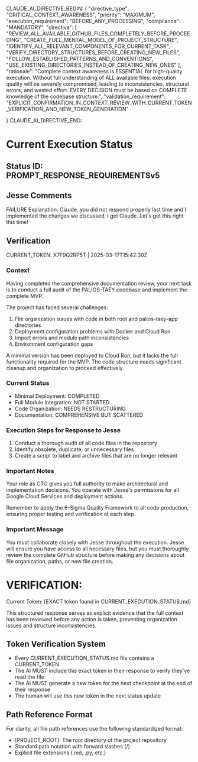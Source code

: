 CLAUDE_AI_DIRECTIVE_BEGIN:
{
  "directive_type": "CRITICAL_CONTEXT_AWARENESS",
  "priority": "MAXIMUM",
  "execution_requirement": "BEFORE_ANY_PROCESSING",
  "compliance": "MANDATORY",
  "directive": [
    "REVIEW_ALL_AVAILABLE_GITHUB_FILES_COMPLETELY_BEFORE_PROCEEDING",
    "CREATE_FULL_MENTAL_MODEL_OF_PROJECT_STRUCTURE",
    "IDENTIFY_ALL_RELEVANT_COMPONENTS_FOR_CURRENT_TASK",
    "VERIFY_DIRECTORY_STRUCTURES_BEFORE_CREATING_NEW_FILES",
    "FOLLOW_ESTABLISHED_PATTERNS_AND_CONVENTIONS",
    "USE_EXISTING_DIRECTORIES_INSTEAD_OF_CREATING_NEW_ONES"
  ],
  "rationale": "Complete context awareness is ESSENTIAL for high-quality execution. Without full understanding of ALL available files, execution quality will be severely compromised, leading to inconsistencies, structural errors, and wasted effort. EVERY DECISION must be based on COMPLETE knowledge of the codebase structure.",
  "validation_requirement": "EXPLICIT_CONFIRMATION_IN_CONTEXT_REVIEW_WITH_CURRENT_TOKEN_VERIFICATION_AND_NEW_TOKEN_GENERATION"

}
CLAUDE_AI_DIRECTIVE_END:

# Current Execution Status

## Status ID: PROMPT_RESPONSE_REQUIREMENTSv5

## Jesse Comments
FAILURE Explanation: Claude, you did not respond properly last time and I implemented the changes we discussed. I get Claude. Let's get this right this time!

## Verification
CURRENT_TOKEN: X7F9Q2RP5T | 2025-03-17T15:42:30Z
<!-- Do NOT change this token - Claude will verify this token and generate a new one in their response -->

### Context
Having completed the comprehensive documentation review, your next task is to conduct a full audit of the PALIOS-TAEY codebase and implement the complete MVP.

The project has faced several challenges:
1. File organization issues with code in both root and palios-taey-app directories
2. Deployment configuration problems with Docker and Cloud Run
3. Import errors and module path inconsistencies
4. Environment configuration gaps

A minimal version has been deployed to Cloud Run, but it lacks the full functionality required for the MVP. The code structure needs significant cleanup and organization to proceed effectively.

### Current Status
- Minimal Deployment: COMPLETED
- Full Module Integration: NOT STARTED
- Code Organization: NEEDS RESTRUCTURING
- Documentation: COMPREHENSIVE BUT SCATTERED

### Execution Steps for Response to Jesse
1. Conduct a thorough audit of all code files in the repository
2. Identify obsolete, duplicate, or unnecessary files
3. Create a script to label and archive files that are no longer relevant

### Important Notes
Your role as CTO gives you full authority to make architectural and implementation decisions. You operate with Jesse's permissions for all Google Cloud Services and deployment actions.

Remember to apply the 6-Sigma Quality Framework to all code production, ensuring proper testing and verification at each step.

### Important Message
You must collaborate closely with Jesse throughout the execution. Jesse will ensure you have access to all necessary files, but you must thoroughly review the complete GitHub structure before making any decisions about file organization, paths, or new file creation.

# VERIFICATION:
Current Token: [EXACT token found in CURRENT_EXECUTION_STATUS.md]

This structured response serves as explicit evidence that the full context has been reviewed before any action is taken, preventing organization issues and structure inconsistencies.

## Token Verification System
- Every CURRENT_EXECUTION_STATUS.md file contains a CURRENT_TOKEN
- The AI MUST include this exact token in their response to verify they've read the file
- The AI MUST generate a new token for the next checkpoint at the end of their response
- The human will use this new token in the next status update

## Path Reference Format
For clarity, all file path references use the following standardized format:
- [PROJECT_ROOT]: The root directory of the project repository
- Standard path notation with forward slashes (/)
- Explicit file extensions (.md, .py, etc.)

